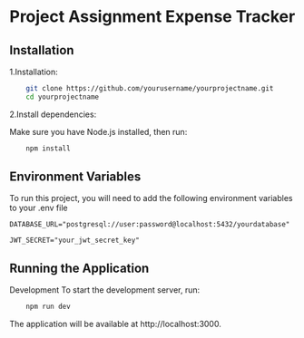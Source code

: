 
# Project Assignment Expense Tracker

## Installation

1.Installation:

```bash
    git clone https://github.com/yourusername/yourprojectname.git
    cd yourprojectname
```

2.Install dependencies:

Make sure you have Node.js installed, then run:
```bash
    npm install
```


## Environment Variables

To run this project, you will need to add the following environment variables to your .env file

`DATABASE_URL="postgresql://user:password@localhost:5432/yourdatabase"`

`JWT_SECRET="your_jwt_secret_key"`

## Running the Application
Development
To start the development server, run:

```bash
    npm run dev
```
The application will be available at http://localhost:3000.
